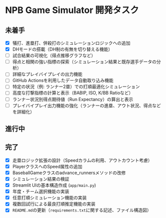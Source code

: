 # NPB Game Simulator 開発タスク

## 未着手

- [x] 犠打、進塁打、併殺打のシミュレーションロジックへの追加
- [x] DHモードの搭載（DH制の有無を切り替える機能）
- [ ] 試合結果の可視化（得点推移グラフなど）
- [ ] 得点と相関の強い指標の探索（シミュレーション結果と既存選手データの分析）
- [ ] 詳細なプレイバイプレイの出力機能
- [ ] GitHub Actionsを利用したデータ自動取り込み機能
- [ ] 特定の状況（例: ランナー2塁）での打順最適化シミュレーション
- [ ] 高度な打撃指標の計算と表示（BABIP, ISO, K/BB Ratioなど）
- [ ] ランナー状況別得点期待値（Run Expectancy）の算出と表示
- [ ] プレイバイプレイ出力機能の強化（ランナーの進塁、アウト状況、得点などを詳細化）

## 進行中

## 完了

- [x] 走塁ロジック拡張の設計（Speedカラムの利用、アウトカウント考慮）
- [x] PlayerクラスへのSpeed属性の追加
- [x] BaseballGameクラスのadvance_runnersメソッドの改修
- [x] シミュレーション結果の検証
- [x] Streamlit UIの基本構造作成 (`app/main.py`)
- [x] 年度・チーム選択機能の実装
- [x] 任意打順シミュレーション機能の実装
- [x] 複数回試行による最良打順推定機能の実装
- [x] `README.md`の更新（`requirements.txt`に関する記述、ファイル構造図）